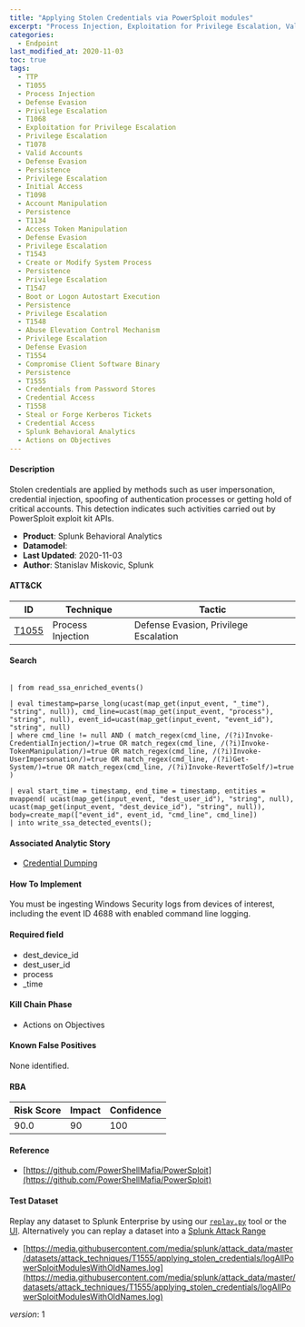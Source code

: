 ```yaml
---
title: "Applying Stolen Credentials via PowerSploit modules"
excerpt: "Process Injection, Exploitation for Privilege Escalation, Valid Accounts, Account Manipulation, Access Token Manipulation, Create or Modify System Process, Boot or Logon Autostart Execution, Abuse Elevation Control Mechanism, Compromise Client Software Binary, Credentials from Password Stores, Steal or Forge Kerberos Tickets"
categories:
  - Endpoint
last_modified_at: 2020-11-03
toc: true
tags:
  - TTP
  - T1055
  - Process Injection
  - Defense Evasion
  - Privilege Escalation
  - T1068
  - Exploitation for Privilege Escalation
  - Privilege Escalation
  - T1078
  - Valid Accounts
  - Defense Evasion
  - Persistence
  - Privilege Escalation
  - Initial Access
  - T1098
  - Account Manipulation
  - Persistence
  - T1134
  - Access Token Manipulation
  - Defense Evasion
  - Privilege Escalation
  - T1543
  - Create or Modify System Process
  - Persistence
  - Privilege Escalation
  - T1547
  - Boot or Logon Autostart Execution
  - Persistence
  - Privilege Escalation
  - T1548
  - Abuse Elevation Control Mechanism
  - Privilege Escalation
  - Defense Evasion
  - T1554
  - Compromise Client Software Binary
  - Persistence
  - T1555
  - Credentials from Password Stores
  - Credential Access
  - T1558
  - Steal or Forge Kerberos Tickets
  - Credential Access
  - Splunk Behavioral Analytics
  - Actions on Objectives
---
```




#### Description

Stolen credentials are applied by methods such as user impersonation, credential injection, spoofing of authentication processes or getting hold of critical accounts. This detection indicates such activities carried out by PowerSploit exploit kit APIs.

- **Product**: Splunk Behavioral Analytics
- **Datamodel**: 
- **Last Updated**: 2020-11-03
- **Author**: Stanislav Miskovic, Splunk


#### ATT&CK

| ID          | Technique   | Tactic       |
| ----------- | ----------- |--------------|
| [T1055](https://attack.mitre.org/techniques/T1055/) | Process Injection | Defense Evasion, Privilege Escalation || [T1068](https://attack.mitre.org/techniques/T1068/) | Exploitation for Privilege Escalation | Privilege Escalation || [T1078](https://attack.mitre.org/techniques/T1078/) | Valid Accounts | Defense Evasion, Persistence, Privilege Escalation, Initial Access || [T1098](https://attack.mitre.org/techniques/T1098/) | Account Manipulation | Persistence || [T1134](https://attack.mitre.org/techniques/T1134/) | Access Token Manipulation | Defense Evasion, Privilege Escalation || [T1543](https://attack.mitre.org/techniques/T1543/) | Create or Modify System Process | Persistence, Privilege Escalation || [T1547](https://attack.mitre.org/techniques/T1547/) | Boot or Logon Autostart Execution | Persistence, Privilege Escalation || [T1548](https://attack.mitre.org/techniques/T1548/) | Abuse Elevation Control Mechanism | Privilege Escalation, Defense Evasion || [T1554](https://attack.mitre.org/techniques/T1554/) | Compromise Client Software Binary | Persistence || [T1555](https://attack.mitre.org/techniques/T1555/) | Credentials from Password Stores | Credential Access || [T1558](https://attack.mitre.org/techniques/T1558/) | Steal or Forge Kerberos Tickets | Credential Access |


#### Search

```

| from read_ssa_enriched_events()

| eval timestamp=parse_long(ucast(map_get(input_event, "_time"), "string", null)), cmd_line=ucast(map_get(input_event, "process"), "string", null), event_id=ucast(map_get(input_event, "event_id"), "string", null) 
| where cmd_line != null AND ( match_regex(cmd_line, /(?i)Invoke-CredentialInjection/)=true OR match_regex(cmd_line, /(?i)Invoke-TokenManipulation/)=true OR match_regex(cmd_line, /(?i)Invoke-UserImpersonation/)=true OR match_regex(cmd_line, /(?i)Get-System/)=true OR match_regex(cmd_line, /(?i)Invoke-RevertToSelf/)=true )

| eval start_time = timestamp, end_time = timestamp, entities = mvappend( ucast(map_get(input_event, "dest_user_id"), "string", null), ucast(map_get(input_event, "dest_device_id"), "string", null)), body=create_map(["event_id", event_id, "cmd_line", cmd_line]) 
| into write_ssa_detected_events();
```

#### Associated Analytic Story
* [Credential Dumping](_stories/credential_dumping)


#### How To Implement
You must be ingesting Windows Security logs from devices of interest, including the event ID 4688 with enabled command line logging.

#### Required field
* dest_device_id
* dest_user_id
* process
* _time


#### Kill Chain Phase
* Actions on Objectives


#### Known False Positives
None identified.



#### RBA

| Risk Score  | Impact      | Confidence   |
| ----------- | ----------- |--------------|
| 90.0 | 90 | 100 |



#### Reference

* [https://github.com/PowerShellMafia/PowerSploit](https://github.com/PowerShellMafia/PowerSploit)



#### Test Dataset
Replay any dataset to Splunk Enterprise by using our [`replay.py`](https://github.com/splunk/attack_data#using-replaypy) tool or the [UI](https://github.com/splunk/attack_data#using-ui).
Alternatively you can replay a dataset into a [Splunk Attack Range](https://github.com/splunk/attack_range#replay-dumps-into-attack-range-splunk-server)

* [https://media.githubusercontent.com/media/splunk/attack_data/master/datasets/attack_techniques/T1555/applying_stolen_credentials/logAllPowerSploitModulesWithOldNames.log](https://media.githubusercontent.com/media/splunk/attack_data/master/datasets/attack_techniques/T1555/applying_stolen_credentials/logAllPowerSploitModulesWithOldNames.log)


_version_: 1
